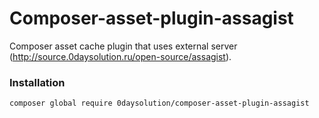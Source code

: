 # Composer-asset-plugin-assagist

Composer asset cache plugin that uses external server (http://source.0daysolution.ru/open-source/assagist).

### Installation

`composer global require 0daysolution/composer-asset-plugin-assagist`
